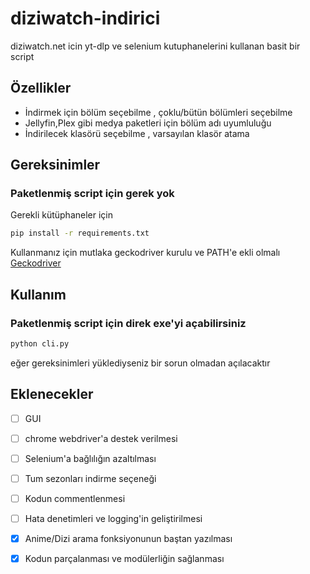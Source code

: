 
# diziwatch-indirici

diziwatch.net icin yt-dlp ve selenium kutuphanelerini kullanan basit bir script




## Özellikler

- İndirmek için bölüm seçebilme , çoklu/bütün bölümleri seçebilme
- Jellyfin,Plex gibi medya paketleri için bölüm adı uyumluluğu
- İndirilecek klasörü seçebilme , varsayılan klasör atama



## Gereksinimler 
### Paketlenmiş script için gerek yok

Gerekli kütüphaneler için
```bash
pip install -r requirements.txt
```
Kullanmanız için mutlaka geckodriver kurulu ve PATH'e ekli olmalı  
[Geckodriver](https://github.com/mozilla/geckodriver/releases)

## Kullanım
### Paketlenmiş script için direk exe'yi açabilirsiniz

```bash
python cli.py
```
eğer gereksinimleri yüklediyseniz bir sorun olmadan açılacaktır

## Eklenecekler

- [ ] GUI

- [ ] chrome webdriver'a destek verilmesi

- [ ] Selenium'a bağlılığın azaltılması

- [ ] Tum sezonları indirme seçeneği

- [ ] Kodun commentlenmesi

- [ ] Hata denetimleri ve logging'in geliştirilmesi

- [x] Anime/Dizi arama fonksiyonunun baştan yazılması
 
- [x] Kodun parçalanması ve modülerliğin sağlanması
